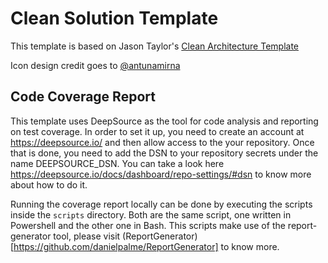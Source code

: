 # Clean Solution Template

This template is based on Jason Taylor's [Clean Architecture Template](https://github.com/jasontaylordev/CleanArchitecture)

Icon design credit goes to [@antunamirna](https://www.instagram.com/antunamirna/)

## Code Coverage Report

This template uses DeepSource as the tool for code analysis and reporting on test coverage. In order to set it up, you need to create an account at https://deepsource.io/ and then allow access to the your repository. Once that is done, you need to add the DSN to your repository secrets under the name DEEPSOURCE_DSN. You can take a look here https://deepsource.io/docs/dashboard/repo-settings/#dsn to know more about how to do it.

Running the coverage report locally can be done by executing the scripts inside the `scripts` directory. Both are the same script, one written in Powershell and the other one in Bash. This scripts make use of the report-generator tool, please visit (ReportGenerator)[https://github.com/danielpalme/ReportGenerator] to know more.